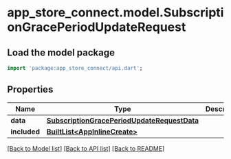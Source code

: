 # app_store_connect.model.SubscriptionGracePeriodUpdateRequest

## Load the model package
```dart
import 'package:app_store_connect/api.dart';
```

## Properties
Name | Type | Description | Notes
------------ | ------------- | ------------- | -------------
**data** | [**SubscriptionGracePeriodUpdateRequestData**](SubscriptionGracePeriodUpdateRequestData.md) |  | 
**included** | [**BuiltList&lt;AppInlineCreate&gt;**](AppInlineCreate.md) |  | [optional] 

[[Back to Model list]](../README.md#documentation-for-models) [[Back to API list]](../README.md#documentation-for-api-endpoints) [[Back to README]](../README.md)


